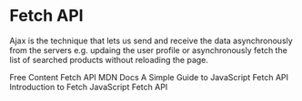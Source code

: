 # Fetch API

Ajax is the technique that lets us send and receive the data asynchronously from the servers e.g. updaing the user profile or asynchronously fetch the list of searched products without reloading the page.

<ResourceGroupTitle>Free Content</ResourceGroupTitle>
<BadgeLink badgeText='Read' colorScheme="yellow" href='https://developer.mozilla.org/en-US/docs/Web/API/Fetch_API'>Fetch API MDN Docs</BadgeLink>
<BadgeLink badgeText='Read' colorScheme='yellow' href='https://www.javascripttutorial.net/javascript-fetch-api/'>A Simple Guide to JavaScript Fetch API</BadgeLink>
<BadgeLink badgeText='Read' colorScheme='yellow' href='https://web.dev/introduction-to-fetch/'>Introduction to Fetch</BadgeLink>
<BadgeLink badgeText='Watch' href='https://www.youtube.com/watch?v=-ZI0ea5O2oA'>JavaScript Fetch API</BadgeLink>
